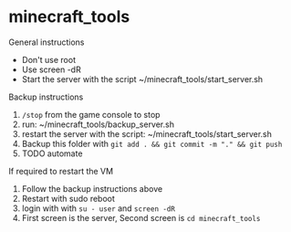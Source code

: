 # minecraft_tools

General instructions
* Don't use root
* Use screen -dR
* Start the server with the script ~/minecraft_tools/start_server.sh

Backup instructions
1. `/stop` from the game console to stop
2. run: ~/minecraft_tools/backup_server.sh
3. restart the server with the script: ~/minecraft_tools/start_server.sh
4. Backup this folder with `git add . && git commit -m "." && git push`
5. TODO automate

If required to restart the VM
1. Follow the backup instructions above
2. Restart with sudo reboot
3. login with with `su - user` and `screen -dR`
4. First screen is the server, Second screen is `cd minecraft_tools`

